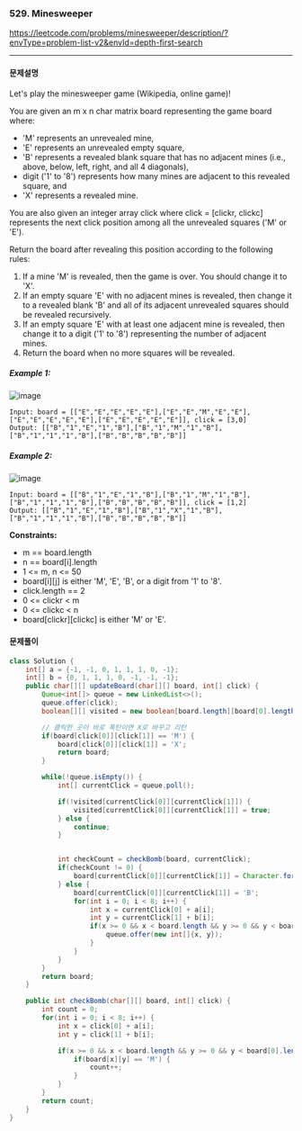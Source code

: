 ### 529. Minesweeper

https://leetcode.com/problems/minesweeper/description/?envType=problem-list-v2&envId=depth-first-search

---

#### 문제설명

Let's play the minesweeper game (Wikipedia, online game)!

You are given an m x n char matrix board representing the game board where:

- 'M' represents an unrevealed mine,
- 'E' represents an unrevealed empty square,
- 'B' represents a revealed blank square that has no adjacent mines (i.e., above, below, left, right, and all 4 diagonals),
- digit ('1' to '8') represents how many mines are adjacent to this revealed square, and
- 'X' represents a revealed mine.

You are also given an integer array click where click = [clickr, clickc] represents the next click position among all the unrevealed squares ('M' or 'E').

Return the board after revealing this position according to the following rules:

1. If a mine 'M' is revealed, then the game is over. You should change it to 'X'.
2. If an empty square 'E' with no adjacent mines is revealed, then change it to a revealed blank 'B' and all of its adjacent unrevealed squares should be revealed recursively.
3. If an empty square 'E' with at least one adjacent mine is revealed, then change it to a digit ('1' to '8') representing the number of adjacent mines.
4. Return the board when no more squares will be revealed.




##### Example 1:

![image](https://assets.leetcode.com/uploads/2023/08/09/untitled.jpeg)

```
Input: board = [["E","E","E","E","E"],["E","E","M","E","E"],["E","E","E","E","E"],["E","E","E","E","E"]], click = [3,0]
Output: [["B","1","E","1","B"],["B","1","M","1","B"],["B","1","1","1","B"],["B","B","B","B","B"]]
```

##### Example 2:

![image](https://assets.leetcode.com/uploads/2023/08/09/untitled-2.jpeg)

```
Input: board = [["B","1","E","1","B"],["B","1","M","1","B"],["B","1","1","1","B"],["B","B","B","B","B"]], click = [1,2]
Output: [["B","1","E","1","B"],["B","1","X","1","B"],["B","1","1","1","B"],["B","B","B","B","B"]]
```

**Constraints:**

- m == board.length
- n == board[i].length
- 1 <= m, n <= 50
- board[i][j] is either 'M', 'E', 'B', or a digit from '1' to '8'.
- click.length == 2
- 0 <= clickr < m
- 0 <= clickc < n
- board[clickr][clickc] is either 'M' or 'E'.

#### 문제풀이

```java
class Solution {
    int[] a = {-1, -1, 0, 1, 1, 1, 0, -1};
    int[] b = {0, 1, 1, 1, 0, -1, -1, -1};
    public char[][] updateBoard(char[][] board, int[] click) {
        Queue<int[]> queue = new LinkedList<>();
        queue.offer(click);
        boolean[][] visited = new boolean[board.length][board[0].length];

        // 클릭한 곳이 바로 폭탄이면 X로 바꾸고 리턴
        if(board[click[0]][click[1]] == 'M') {
            board[click[0]][click[1]] = 'X';
            return board;
        }

        while(!queue.isEmpty()) {
            int[] currentClick = queue.poll();

            if(!visited[currentClick[0]][currentClick[1]]) {
                visited[currentClick[0]][currentClick[1]] = true;
            } else {
                continue;
            }


            int checkCount = checkBomb(board, currentClick);
            if(checkCount != 0) {
                board[currentClick[0]][currentClick[1]] = Character.forDigit(checkCount, 10);
            } else {
                board[currentClick[0]][currentClick[1]] = 'B';
                for(int i = 0; i < 8; i++) {
                    int x = currentClick[0] + a[i];
                    int y = currentClick[1] + b[i];
                    if(x >= 0 && x < board.length && y >= 0 && y < board[0].length && !visited[x][y]) {
                        queue.offer(new int[]{x, y});
                    }
                }
            }
        }
        return board;
    }

    public int checkBomb(char[][] board, int[] click) {
        int count = 0;
        for(int i = 0; i < 8; i++) {
            int x = click[0] + a[i];
            int y = click[1] + b[i];

            if(x >= 0 && x < board.length && y >= 0 && y < board[0].length) {
                if(board[x][y] == 'M') {
                    count++;
                }
            }
        }
        return count;
    }
}
```

